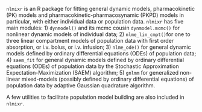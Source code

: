 `nlmixr` is an R package for fitting general dynamic models, pharmacokinetic (PK) models and pharmacokinetic-pharmacosynamic (PKPD) models in particular, with either individual data or population data. `nlmixr` has five main modules:  1) `dynmodel()` and its mcmc cousin `dynmodel.mcmc()` for nonlinear dynamic models of individual data; 2) `nlme_lin_cmpt()`for one to three linear compartment models of population data with first order absorption, or i.v. bolus, or i.v. infusion; 3) `nlme_ode()` for general dynamic models defined by ordinary differential equations (ODEs) of population data; 4) `saem_fit` for general dynamic models defined by ordinary differential equations (ODEs) of population data by the Stochastic Approximation Expectation-Maximization (SAEM) algorithm;  5) `gnlmm` for generalized non-linear mixed-models (possibly defined by ordinary differential equations) of population data by adaptive Gaussian quadrature algorithm. 

A few utilities to facilitate population model building are also included in `nlmixr`.
